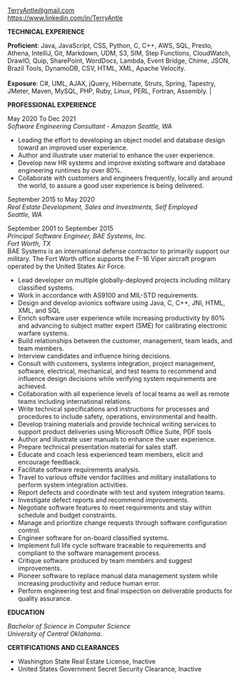                                                                   
 TerryAntle@gmail.com         
 https://www.linkedin.com/in/TerryAntle 



**TECHNICAL EXPERIENCE**

**Proficient**: Java, JavaScript, CSS, Python, C, C++, AWS, SQL, Presto, Athena, IntelliJ, Git, Markdown, UDM, S3, SIM, Step Functions, CloudWatch, DrawIO, Quip, SharePoint, WordDocs, Lambda, Event Bridge, Chime, JSON, Brazil Tools, DynamoDB, CSV, HTML, XML, Apache Velocity.<br><br>
**Exposure**:  C#, UML, AJAX, jQuery, Hibernate, Struts, Spring, Tapestry, JMeter, Maven, MySQL, PHP, Ruby, Linux, PERL, Fortran, Assembly. |

**PROFESSIONAL EXPERIENCE**

May 2020 To Dec 2021<br>
*Software Engineering Consultant - Amazon*
*Seattle, WA*
- Leading the effort to developing an object model and database design toward an improved user experience.
- Author and illustrate user material to enhance the user experience.
- Develop new HR systems and improve existing software and database engineering runtimes by over 80%.
- Collaborate with customers and engineers frequently, locally and around the world, to assure a good user experience is being delivered.

September 2015 to May 2020<br>
*Real Estate Development, Sales and Investments, Self Employed*<br>
*Seattle, WA*

September 2001 to September 2015<br>
*Principal Software Engineer, BAE Systems, Inc.*<br>
*Fort Worth, TX*<br>
BAE Systems is an international defense contractor to primarily support our military. The Fort Worth office supports the F-16 Viper aircraft program operated by the United States Air Force.<br>

- Lead developer on multiple globally-deployed projects including military classified systems.
- Work in accordance with AS9100 and MIL-STD requirements.
- Design and develop avionics software using Java, C, C++, JNI, HTML, XML, and SQL
- Enrich software user experience while increasing productivity by 80% and advancing to subject matter expert (SME) for calibrating electronic warfare systems.
- Build relationships between the customer, management, team leads, and team members.
- Interview candidates and influence hiring decisions.
- Consult with customers, systems integration, project management, software, electrical, mechanical, and test teams to recommend and influence design decisions while verifying system requirements are achieved. 
- Collaboration with all experience levels of local teams as well as remote teams including international relations.
- Write technical specifications and instructions for processes and procedures to include safety, operations, environmental and health.
- Develop training materials and provide technical writing services to support product deliveries using Microsoft Office Suite, PDF tools
- Author and illustrate user manuals to enhance the user experience.
- Prepare technical presentation material for sales staff.
- Educate and coach less experienced team members, elicit and encourage feedback.
- Facilitate software requirements analysis.
- Travel to various offsite vendor facilities and military installations to perform system integration activities. 
- Report defects and coordinate with test and system integration teams.
- Investigate defect reports and recommend improvements.
- Negotiate software features to meet requirements and stay within schedule and budget constraints.
- Manage and prioritize change requests through software configuration control.
- Engineer software for on-board classified systems.
- Implement full life cycle software traceable to requirements and compliant to the software management process.
- Critique software produced by team members and suggest improvements.
- Pioneer software to replace manual data management system while increasing productivity and reduce human error.
- Perform engineering test and final inspection on deliverable products for quality assurance.

**EDUCATION**

*Bachelor of Science in Computer Science*<br>
*University of Central Oklahoma.*

**CERTIFICATIONS AND CLEARANCES**

- Washington State Real Estate License, Inactive
- United States Government Secret Security Clearance, Inactive

  

